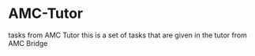 # AMC-Tutor
tasks from AMC Tutor
this is a set of tasks that are given in the tutor from AMC Bridge
